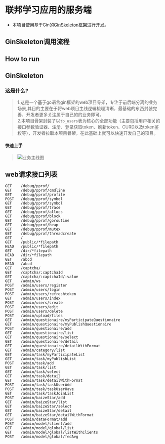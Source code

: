 联邦学习应用的服务端
===
- 本项目使用基于Gin的[GinSkeleton框架](https://gitee.com/daitougege/GinSkeleton)进行开发。

## GinSkeleton调用流程

## How to run
## GinSkeleton
### 这是什么?
>   1.这是一个基于go语言gin框架的web项目骨架，专注于前后端分离的业务场景,其目的主要在于将web项目主线逻辑梳理清晰，最基础的东西封装完善，开发者更多关注属于自己的的业务即可。  
>   2.本项目骨架封装了以`tb_users`表为核心的全部功能（主要包括用户相关的接口参数验证器、注册、登录获取token、刷新token、CURD以及token鉴权等），开发者拉取本项目骨架，在此基础上就可以快速开发自己的项目。  

####    快速上手
>![业务主线图](https://www.ginskeleton.com/GinSkeleton.jpg)


## web请求接口列表
```bash=
GET    /debug/pprof/             
GET    /debug/pprof/cmdline      
GET    /debug/pprof/profile      
POST   /debug/pprof/symbol       
GET    /debug/pprof/symbol       
GET    /debug/pprof/trace        
GET    /debug/pprof/allocs       
GET    /debug/pprof/block        
GET    /debug/pprof/goroutine    
GET    /debug/pprof/heap         
GET    /debug/pprof/mutex        
GET    /debug/pprof/threadcreate 
GET    /                         
GET    /public/*filepath         
HEAD   /public/*filepath         
GET    /dir/*filepath            
HEAD   /dir/*filepath            
GET    /abcd                     
HEAD   /abcd                     
GET    /captcha/                 
GET    /captcha/:captchaId       
GET    /captcha/:captchaId/:value 
GET    /admin/ws                 
POST   /admin/users/register     
POST   /admin/users/login        
POST   /admin/users/refreshtoken 
GET    /admin/users/index        
POST   /admin/users/create       
POST   /admin/users/edit         
POST   /admin/users/delete       
POST   /admin/upload/files       
GET    /admin/questionaire/myParticipateQuestionaire 
GET    /admin/questionaire/myPublishQuestionaire 
POST   /admin/questionaire/add   
GET    /admin/questionaire/list  
GET    /admin/questionaire/select 
GET    /admin/questionaire/detail 
GET    /admin/questionaire/detailWithFormat 
GET    /admin/category/list      
GET    /admin/task/myParticipateList 
GET    /admin/task/myPublishList 
POST   /admin/task/add           
GET    /admin/task/list          
GET    /admin/task/select        
GET    /admin/task/detail        
GET    /admin/task/detailWithFormat 
POST   /admin/task/taskUserAdd   
POST   /admin/task/taskUserHave  
GET    /admin/task/taskJoinList  
POST   /admin/baizeStar/add      
GET    /admin/baizeStar/list     
GET    /admin/baizeStar/select   
GET    /admin/baizeStar/detail   
GET    /admin/baizeStar/detailWithFormat 
POST   /admin/dataFormat/add     
POST   /admin/model/client/add   
GET    /admin/model/global/list  
GET    /admin/model/global/listWithClients 
POST   /admin/model/global/fedAvg 
```
